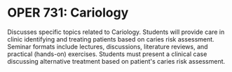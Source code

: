 # OPER 731: Cariology

Discusses specific topics related to Cariology. Students will provide care in clinic identifying and treating patients based on caries risk assessment. Seminar formats include lectures, discussions, literature reviews, and practical (hands-on) exercises. Students must present a clinical case discussing alternative treatment based on patient's caries risk assessment.